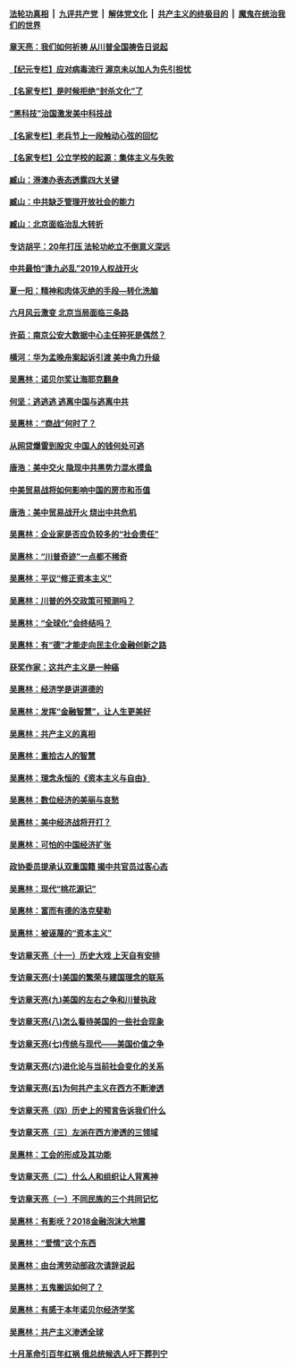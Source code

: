 ####  [法轮功真相](../../../../basic/blob/master/README.md?t=07021531) &nbsp;|&nbsp; [九评共产党](../../../../9ping.md/blob/master/README.md?t=07021531) &nbsp;|&nbsp; [解体党文化](../../../../jtdwh.md/blob/master/README.md?t=07021531)  &nbsp;|&nbsp; [共产主义的终极目的](../../../../gczydzjmd.md/blob/master/README.md?t=07021531) &nbsp;|&nbsp; [魔鬼在统治我们的世界](../../../../mgztzwmdsj.md/blob/master/README.md?t=07021531) 

#### [章天亮：我们如何祈祷 从川普全国祷告日说起](../pages/nsc423/n11944627.md?t=07021531) 

#### [【纪元专栏】应对病毒流行 渥京未以加人为先引担忧](../pages/nsc423/n11875714.md?t=07021531) 

#### [【名家专栏】是时候拒绝“封杀文化”了](../pages/nsc423/n11814093.md?t=07021531) 

#### [“黑科技”治国激发美中科技战](../pages/nsc423/n11638056.md?t=07021531) 

#### [【名家专栏】老兵节上一段触动心弦的回忆](../pages/nsc423/n11646016.md?t=07021531) 

#### [【名家专栏】公立学校的起源：集体主义与失败](../pages/nsc423/n11601833.md?t=07021531) 

#### [臧山：港澳办表态透露四大关键](../pages/nsc423/n11421628.md?t=07021531) 

#### [臧山：中共缺乏管理开放社会的能力](../pages/nsc423/n11407457.md?t=07021531) 

#### [臧山：北京面临治乱大转折](../pages/nsc423/n11406895.md?t=07021531) 

#### [专访胡平：20年打压 法轮功屹立不倒意义深远](../pages/nsc423/n11398800.md?t=07021531) 

#### [中共最怕“逢九必乱”2019人权战开火](../pages/nsc423/n11385248.md?t=07021531) 

#### [夏一阳：精神和肉体灭绝的手段—转化洗脑](../pages/nsc423/n11368250.md?t=07021531) 

#### [六月风云激变 北京当局面临三条路](../pages/nsc423/n11313668.md?t=07021531) 

#### [许茹：南京公安大数据中心主任猝死是偶然？](../pages/nsc423/n11064744.md?t=07021531) 

#### [横河：华为孟晚舟案起诉引渡 美中角力升级](../pages/nsc423/n11027230.md?t=07021531) 

#### [吴惠林：诺贝尔奖让海耶克翻身](../pages/nsc423/n10890049.md?t=07021531) 

#### [何坚：逃逃逃 逃离中国与逃离中共](../pages/nsc423/n10592891.md?t=07021531) 

#### [吴惠林：“商战”何时了？](../pages/nsc423/n10573558.md?t=07021531) 

#### [从网贷爆雷到股灾 中国人的钱何处可逃](../pages/nsc423/n10572800.md?t=07021531) 

#### [唐浩：美中交火 隐现中共黑势力混水摸鱼](../pages/nsc423/n10544040.md?t=07021531) 

#### [中美贸易战将如何影响中国的房市和币值](../pages/nsc423/n10543697.md?t=07021531) 

#### [唐浩：美中贸易战开火 烧出中共危机](../pages/nsc423/n10540126.md?t=07021531) 

#### [吴惠林：企业家是否应负较多的“社会责任”](../pages/nsc423/n10535022.md?t=07021531) 

#### [吴惠林：“川普奇迹”一点都不稀奇](../pages/nsc423/n10512808.md?t=07021531) 

#### [吴惠林：平议“修正资本主义”](../pages/nsc423/n10495724.md?t=07021531) 

#### [吴惠林：川普的外交政策可预测吗？](../pages/nsc423/n10462387.md?t=07021531) 

#### [吴惠林：“全球化”会终结吗？](../pages/nsc423/n10452838.md?t=07021531) 

#### [吴惠林：有“德”才能走向民主化金融创新之路](../pages/nsc423/n10432292.md?t=07021531) 

#### [获奖作家：这共产主义是一种癌](../pages/nsc423/n10431541.md?t=07021531) 

#### [吴惠林：经济学是讲道德的](../pages/nsc423/n10398014.md?t=07021531) 

#### [吴惠林：发挥“金融智慧”，让人生更美好](../pages/nsc423/n10375019.md?t=07021531) 

#### [吴惠林：共产主义的真相](../pages/nsc423/n10351394.md?t=07021531) 

#### [吴惠林：重拾古人的智慧](../pages/nsc423/n10337691.md?t=07021531) 

#### [吴惠林：理念永恒的《资本主义与自由》](../pages/nsc423/n10316274.md?t=07021531) 

#### [吴惠林：数位经济的美丽与哀愁](../pages/nsc423/n10292946.md?t=07021531) 

#### [吴惠林：美中经济战将开打？](../pages/nsc423/n10258825.md?t=07021531) 

#### [吴惠林：可怕的中国经济扩张](../pages/nsc423/n10219147.md?t=07021531) 

#### [政协委员提承认双重国籍 揭中共官员过客心态](../pages/nsc423/n10208809.md?t=07021531) 

#### [吴惠林：现代“桃花源记”](../pages/nsc423/n10185234.md?t=07021531) 

#### [吴惠林：富而有德的洛克斐勒](../pages/nsc423/n10142264.md?t=07021531) 

#### [吴惠林：被诬蔑的“资本主义”](../pages/nsc423/n10124816.md?t=07021531) 

#### [专访章天亮（十一）历史大戏 上天自有安排](../pages/nsc423/n10094905.md?t=07021531) 

#### [专访章天亮(十)美国的繁荣与建国理念的联系](../pages/nsc423/n10094899.md?t=07021531) 

#### [专访章天亮(九)美国的左右之争和川普执政](../pages/nsc423/n10094889.md?t=07021531) 

#### [专访章天亮(八)怎么看待美国的一些社会现象](../pages/nsc423/n10094857.md?t=07021531) 

#### [专访章天亮(七)传统与现代——美国价值之争](../pages/nsc423/n10093140.md?t=07021531) 

#### [专访章天亮(六)进化论与当前社会变化的关系](../pages/nsc423/n10092036.md?t=07021531) 

#### [专访章天亮(五)为何共产主义在西方不断渗透](../pages/nsc423/n10083620.md?t=07021531) 

#### [专访章天亮（四）历史上的预言告诉我们什么](../pages/nsc423/n10083606.md?t=07021531) 

#### [专访章天亮（三）左派在西方渗透的三领域](../pages/nsc423/n10081115.md?t=07021531) 

#### [吴惠林：工会的形成及其功能](../pages/nsc423/n10080633.md?t=07021531) 

#### [专访章天亮（二）什么人和组织让人背离神](../pages/nsc423/n10076637.md?t=07021531) 

#### [专访章天亮（一）不同民族的三个共同记忆](../pages/nsc423/n10074188.md?t=07021531) 

#### [吴惠林：有影呒？2018金融泡沫大地震](../pages/nsc423/n10040534.md?t=07021531) 

#### [吴惠林：“爱情”这个东西](../pages/nsc423/n10019423.md?t=07021531) 

#### [吴惠林：由台湾劳动部政次请辞说起](../pages/nsc423/n9979679.md?t=07021531) 

#### [吴惠林：五鬼搬运如何了？](../pages/nsc423/n9925338.md?t=07021531) 

#### [吴惠林：有感于本年诺贝尔经济学奖](../pages/nsc423/n9871883.md?t=07021531) 

#### [吴惠林：共产主义渗透全球](../pages/nsc423/n9812748.md?t=07021531) 

#### [十月革命引百年红祸 俄总统候选人吁下葬列宁](../pages/nsc423/n9810182.md?t=07021531) 

